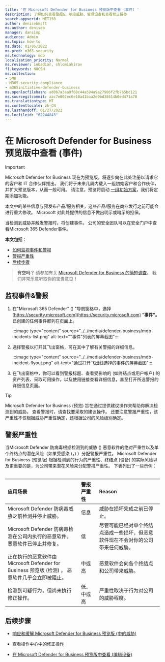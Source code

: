 ```yaml
---
title: '在 Microsoft Defender for Business 预览版中查看 (事件) '
description: 了解如何查看警报&、响应威胁、管理设备和查看修正操作
search.appverid: MET150
author: denisebmsft
ms.author: deniseb
manager: dansimp
audience: Admin
ms.topic: how-to
ms.date: 01/06/2022
ms.prod: m365-security
ms.technology: mdb
localization_priority: Normal
ms.reviewer: inbadian, shlomiakirav
f1.keywords: NOCSH
ms.collection:
- SMB
- M365-security-compliance
- m365initiative-defender-business
ms.openlocfilehash: ad0b7a3aa9f68c44a594a9a27906f2fb765bd121
ms.sourcegitcommit: aac7e002ec6e10a41baa2d0bd38614b0ed471a70
ms.translationtype: MT
ms.contentlocale: zh-CN
ms.lasthandoff: 01/27/2022
ms.locfileid: "62244843"
---
```

# <a name="view-and-manage-incidents-in-microsoft-defender-for-business-preview"></a>在 Microsoft Defender for Business 预览版中查看 (事件) 

> [!IMPORTANT]
> Microsoft Defender for Business 现在为预览版，将逐步向在此处注册以请求[](https://aka.ms/mdb-preview)它的客户和 IT 合作伙伴推出。 我们将于未来几周内载入一组初始客户和合作伙伴，并扩大预览版本，从而一般可用。 请注意，预览将启动 [一组初始方案](mdb-tutorials.md#try-these-preview-scenarios)，我们将定期添加功能。
> 
> 本文中的某些信息与预发布产品/服务相关，这些产品/服务在商业发行之前可能会进行重大修改。 Microsoft 对此处提供的信息不做出明示或暗示的担保。 

当检测到威胁并触发警报时，将创建事件。 公司的安全团队可以在安全门户中查看Microsoft 365 Defender事件。

**本文包括**：

- [如何监视事件和警报](#monitor-your-incidents--alerts)
- [警报严重性](#alert-severity)
- [后续步骤](#next-steps)

>
> **有空吗？**
> 请参加有关 <a href="https://microsoft.qualtrics.com/jfe/form/SV_0JPjTPHGEWTQr4y" target="_blank">Microsoft Defender for Business 的简短调查</a>。 我们非常乐意听取你的宝贵意见！
>

## <a name="monitor-your-incidents--alerts"></a>监视事件&警报

1. 在"Microsoft 365 Defender" () "导航窗格中，选择 [https://security.microsoft.com](https://security.microsoft.com) "**事件"。** 已创建的任何事件都列在页面上。

   :::image type="content" source="../../media/defender-business/mdb-incidents-list.png" alt-text="&quot;事件&quot;列表的屏幕截图":::

2. 选择警报以打开其飞出窗格，可在其中了解有关警报的详细信息。 

   :::image type="content" source="../../media/defender-business/mdb-incident-flyout.png" alt-text="通过打开飞出线选择的事件的屏幕截图":::

3. 在飞出窗格中，你可以看到警报标题、查看受影响的 (如终结点或用户帐户) 的资产列表、采取可用操作，以及使用链接查看详细信息，甚至打开所选警报的详细信息页面。 

> [!TIP]
> Microsoft Defender for Business (预览) 旨在通过提供建议操作来帮助你解决检测到的威胁。 查看警报时，请查找要采取的建议操作。 还要注意警报严重性，该严重性不仅根据威胁严重性确定，还根据公司的风险级别确定。 

## <a name="alert-severity"></a>警报严重性

当Microsoft Defender 防病毒根据检测到的威胁 () 恶意软件的绝对严重性以及单个终结点的潜在风险（如果受感染 (，) ）分配警报严重性。
Microsoft Defender for Business (预览版) 根据检测到的行为的严重性、终结点 (设备) 的实际风险以及更重要的是，为公司带来潜在风险来分配警报严重性。 下表列出了一些示例： <br/><br/>

| 应用场景 | 警报严重性 | Reason |
|:---|:---|:---|
| Microsoft Defender 防病毒威胁之前检测并停止威胁。 | 信息 | 威胁在损坏完成之前已停止。 |
| Microsoft Defender 防病毒检测在公司内执行的恶意软件。 恶意软件已停止并修复。 | 低 | 尽管可能已经对单个终结点造成一些损坏，但恶意软件现在不会对你的公司带来任何威胁。 |
| 正在执行的恶意软件由 Microsoft Defender for Business 预览版 (检测) 。 恶意软件几乎会立即被阻止。 | 中或高 | 恶意软件会向各个终结点和公司带来威胁。 |
| 检测到可疑行为，但尚未执行修正操作。 | 低、中或高 | 严重性取决于行为对公司的威胁程度。 |

## <a name="next-steps"></a>后续步骤

- [响应和缓解 Microsoft Defender for Business 预览版 (中的威胁) ](mdb-respond-mitigate-threats.md)

- [查看操作中心中的修正操作](mdb-review-remediation-actions.md)

- [在 Microsoft Defender for Business 预览版中查看 (编辑设备) ](mdb-view-edit-policies.md)